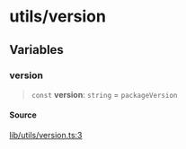 # utils/version

## Variables

### version

> `const` **version**: `string` = `packageVersion`

#### Source

[lib/utils/version.ts:3](https://github.com/PufferFinance/puffer-sdk/blob/90364106d56769b2effa78233dbfe2be2e2a7e88/lib/utils/version.ts#L3)
